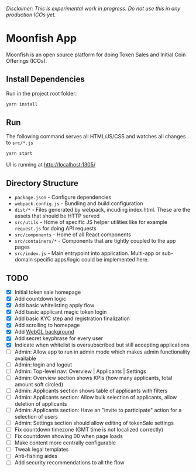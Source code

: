 
_Disclaimer: This is experimental work in progress. Do not use this in any production ICOs yet._

# Moonfish App

Moonfish is an open source platform for doing Token Sales and Initial Coin Offerings (ICOs).

## Install Dependencies

Run in the project root folder:

```bash
yarn install
```

## Run

The following command serves all HTML/JS/CSS and watches all changes to `src/*.js`

```bash
yarn start
```

UI is running at [http://localhost:1305/](http://localhost:1305/)

## Directory Structure

* `package.json` - Configure dependencies
* `webpack.config.js` - Bundling and build configuration
* `dist/*` - Files generated by webpack, incuding index.html. These are the assets that should be HTTP served
* `src/utils` - Home of specific JS helper utilities like for example `request.js` for doing API requests
* `src/components` - Home of all React components
* `src/containers/*` - Components that are tightly coupled to the app pages
* `src/index.js` - Main entrypoint into application. Multi-app or sub-domain specific apps/logic could be implemented here.

## TODO

- [x] Initial token sale homepage
- [x] Add countdown logic
- [x] Add basic whitelisting apply flow
- [x] Add basic applicant magic token login
- [x] Add basic KYC step and registration finalization
- [x] Add scrolling to homepage
- [x] Add [WebGL background](https://tympanus.net/Development/DecorativeBackgrounds/index2.html)
- [x] Add secret keyphrase for every user
- [x] Indicate when whitelist is oversubscribed but still accepting applications
- [ ] Admin: Allow app to run in admin mode which makes admin functionality available
- [ ] Admin: login and logout
- [ ] Admin: Top-level nav: Overview | Applicants | Settings
- [ ] Admin: Overview section shows KPIs (how many applicants, total amount soft circled)
- [ ] Admin: Applicants section shows table of applicants with filters
- [ ] Admin: Applicants section: Allow bulk selection of applicants, allow deletion of applicants
- [ ] Admin: Applicants section: Have an "invite to participate" action for a selection of users
- [ ] Admin: Settings section should allow editing of tokenSale settings
- [ ] Fix countdown timezone (GMT time is not localized correctly)
- [ ] Fix countdown showing 00 when page loads
- [ ] Make content more centrally configurable
- [ ] Tweak legal templates
- [ ] Anti-fishing aides
- [ ] Add security recommendations to all the flow
